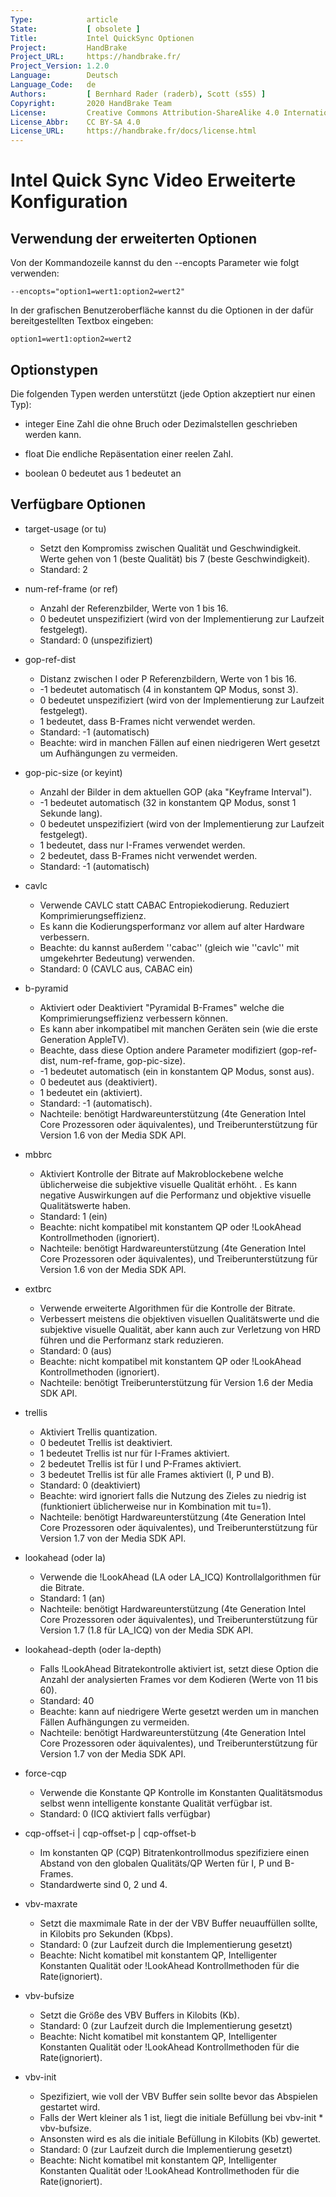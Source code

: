 ```yaml
---
Type:            article
State:           [ obsolete ]
Title:           Intel QuickSync Optionen
Project:         HandBrake
Project_URL:     https://handbrake.fr/
Project_Version: 1.2.0
Language:        Deutsch
Language_Code:   de
Authors:         [ Bernhard Rader (raderb), Scott (s55) ]
Copyright:       2020 HandBrake Team
License:         Creative Commons Attribution-ShareAlike 4.0 International
License_Abbr:    CC BY-SA 4.0
License_URL:     https://handbrake.fr/docs/license.html
---
```


Intel Quick Sync Video Erweiterte Konfiguration
==========================

Verwendung der erweiterten Optionen
--------------
Von der Kommandozeile kannst du den --encopts Parameter wie folgt verwenden:

    --encopts="option1=wert1:option2=wert2"

In der grafischen Benutzeroberfläche kannst du die Optionen in der dafür bereitgestellten Textbox eingeben:

    option1=wert1:option2=wert2

Optionstypen
--------------
Die folgenden Typen werden unterstützt (jede Option akzeptiert nur einen Typ):

- integer
Eine Zahl die ohne Bruch oder Dezimalstellen geschrieben werden kann.

- float
Die endliche Repäsentation einer reelen Zahl.

- boolean
0 bedeutet aus
1 bedeutet an

Verfügbare Optionen
--------------
- target-usage (or tu) <integer>
  - Setzt den Kompromiss zwischen Qualität und Geschwindigkeit. Werte gehen von 1 (beste Qualität) bis 7 (beste Geschwindigkeit).
  - Standard: 2

- num-ref-frame (or ref) <integer>
  - Anzahl der Referenzbilder, Werte von 1 bis 16.
  - 0 bedeutet unspezifiziert (wird von der Implementierung zur Laufzeit festgelegt).
  - Standard: 0 (unspezifiziert)

- gop-ref-dist <integer>
  - Distanz zwischen I oder P Referenzbildern, Werte von 1 bis 16.
  - -1 bedeutet automatisch (4 in konstantem QP Modus, sonst 3).
  - 0 bedeutet unspezifiziert (wird von der Implementierung zur Laufzeit festgelegt).
  - 1 bedeutet, dass B-Frames nicht verwendet werden.
  - Standard: -1 (automatisch)
  - Beachte: wird in manchen Fällen auf einen niedrigeren Wert gesetzt um Aufhängungen zu vermeiden.

- gop-pic-size (or keyint) <integer>
  - Anzahl der Bilder in dem aktuellen GOP (aka "Keyframe Interval").
  - -1 bedeutet automatisch (32 in konstantem QP Modus, sonst 1 Sekunde lang).
  - 0 bedeutet unspezifiziert (wird von der Implementierung zur Laufzeit festgelegt).
  - 1 bedeutet, dass nur I-Frames verwendet werden.
  - 2 bedeutet, dass B-Frames nicht verwendet werden.
  - Standard: -1 (automatisch)

- cavlc <boolean>
  - Verwende CAVLC statt CABAC Entropiekodierung. Reduziert Komprimierungseffizienz.
  - Es kann die Kodierungsperformanz vor allem auf alter Hardware verbessern.
  - Beachte: du kannst außerdem ''cabac'' (gleich wie ''cavlc'' mit umgekehrter Bedeutung) verwenden.
  - Standard: 0 (CAVLC aus, CABAC ein)

- b-pyramid <integer>
  - Aktiviert oder Deaktiviert "Pyramidal B-Frames" welche die Komprimierungseffizienz verbessern können.
  - Es kann aber inkompatibel mit manchen Geräten sein (wie die erste Generation AppleTV).
  - Beachte, dass diese Option andere Parameter modifiziert (gop-ref-dist, num-ref-frame, gop-pic-size).
  - -1 bedeutet automatisch (ein in konstantem QP Modus, sonst aus).
  - 0 bedeutet aus (deaktiviert).
  - 1 bedeutet ein (aktiviert).
  - Standard: -1 (automatisch).
  - Nachteile: benötigt Hardwareunterstützung (4te Generation Intel Core Prozessoren oder äquivalentes), und Treiberunterstützung für Version 1.6 von der Media SDK API.

- mbbrc <boolean>
  - Aktiviert Kontrolle der Bitrate auf Makroblockebene welche üblicherweise die subjektive visuelle Qualität erhöht.
  . Es kann negative Auswirkungen auf die Performanz und objektive visuelle Qualitätswerte haben.
  - Standard: 1 (ein)
  - Beachte: nicht kompatibel mit konstantem QP oder !LookAhead Kontrollmethoden (ignoriert).
  - Nachteile: benötigt Hardwareunterstützung (4te Generation Intel Core Prozessoren oder äquivalentes), und Treiberunterstützung für Version 1.6 von der Media SDK API.

- extbrc <boolean>
  - Verwende erweiterte Algorithmen für die Kontrolle der Bitrate.
  - Verbessert meistens die objektiven visuellen Qualitätswerte und die subjektive visuelle Qualität, aber kann auch zur Verletzung von HRD führen und die Performanz stark reduzieren.
  - Standard: 0 (aus)
  - Beachte: nicht kompatibel mit konstantem QP oder !LookAhead Kontrollmethoden (ignoriert).
  - Nachteile: benötigt Treiberunterstützung für Version 1.6 der Media SDK API.

- trellis <integer>
  - Aktiviert Trellis quantization.
  - 0 bedeutet Trellis ist deaktiviert.
  - 1 bedeutet Trellis ist nur für I-Frames aktiviert.
  - 2 bedeutet Trellis ist für I und P-Frames aktiviert.
  - 3 bedeutet Trellis ist für alle Frames aktiviert (I, P und B).
  - Standard: 0 (deaktiviert)
  - Beachte: wird ignoriert falls die Nutzung des Zieles zu niedrig ist (funktioniert üblicherweise nur in Kombination mit tu=1).
  - Nachteile: benötigt Hardwareunterstützung (4te Generation Intel Core Prozessoren oder äquivalentes), und Treiberunterstützung für Version 1.7 von der Media SDK API.

- lookahead (oder la) <boolean>
  - Verwende die !LookAhead (LA oder LA_ICQ) Kontrollalgorithmen für die Bitrate.
  - Standard: 1 (an)
  - Nachteile: benötigt Hardwareunterstützung (4te Generation Intel Core Prozessoren oder äquivalentes), und Treiberunterstützung für Version 1.7 (1.8 für LA_ICQ) von der Media SDK API.

- lookahead-depth (oder la-depth) <integer>
  - Falls !LookAhead Bitratekontrolle aktiviert ist, setzt diese Option die Anzahl der analysierten Frames vor dem Kodieren (Werte von 11 bis 60).
  - Standard: 40
  - Beachte: kann auf niedrigere Werte gesetzt werden um in manchen Fällen Aufhängungen zu vermeiden.
  - Nachteile: benötigt Hardwareunterstützung (4te Generation Intel Core Prozessoren oder äquivalentes), und Treiberunterstützung für Version 1.7 von der Media SDK API.

- force-cqp <boolean>
  - Verwende die Konstante QP Kontrolle im Konstanten Qualitätsmodus selbst wenn intelligente konstante Qualität verfügbar ist.
  - Standard: 0 (ICQ aktiviert falls verfügbar)

- cqp-offset-i <integer>   |  cqp-offset-p <integer>  |   cqp-offset-b <integer>
  - Im konstanten QP (CQP) Bitratenkontrollmodus spezifiziere einen Abstand von den globalen Qualitäts/QP Werten für I, P und B-Frames.
  - Standardwerte sind 0, 2 und 4.

- vbv-maxrate <integer>
  - Setzt die maxmimale Rate in der der VBV Buffer neuauffüllen sollte, in Kilobits pro Sekunden (Kbps).
  - Standard: 0 (zur Laufzeit durch die Implementierung gesetzt)
  - Beachte: Nicht komatibel mit konstantem QP, Intelligenter Konstanten Qualität oder !LookAhead Kontrollmethoden für die Rate(ignoriert).

- vbv-bufsize <integer>
  - Setzt die Größe des VBV Buffers in Kilobits (Kb).
  - Standard: 0 (zur Laufzeit durch die Implementierung gesetzt)
  - Beachte: Nicht komatibel mit konstantem QP, Intelligenter Konstanten Qualität oder !LookAhead Kontrollmethoden für die Rate(ignoriert).

- vbv-init <float>
  - Spezifiziert, wie voll der VBV Buffer sein sollte bevor das Abspielen gestartet wird.
  - Falls der Wert kleiner als 1 ist, liegt die initiale Befüllung bei vbv-init * vbv-bufsize.
  - Ansonsten wird es als die initiale Befüllung in Kilobits (Kb) gewertet.
  - Standard: 0 (zur Laufzeit durch die Implementierung gesetzt)
  - Beachte: Nicht komatibel mit konstantem QP, Intelligenter Konstanten Qualität oder !LookAhead Kontrollmethoden für die Rate(ignoriert).
